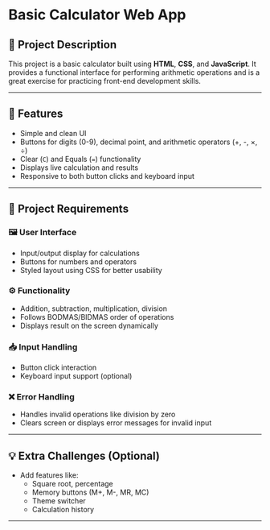 # Basic Calculator Web App

## 📌 Project Description
This project is a basic calculator built using **HTML**, **CSS**, and **JavaScript**. It provides a functional interface for performing arithmetic operations and is a great exercise for practicing front-end development skills.

---

## 🚀 Features

- Simple and clean UI
- Buttons for digits (0-9), decimal point, and arithmetic operators (+, -, ×, ÷)
- Clear (`C`) and Equals (`=`) functionality
- Displays live calculation and results
- Responsive to both button clicks and keyboard input

---

## 🔧 Project Requirements

### 🖼️ User Interface
- Input/output display for calculations
- Buttons for numbers and operators
- Styled layout using CSS for better usability

### ⚙️ Functionality
- Addition, subtraction, multiplication, division
- Follows BODMAS/BIDMAS order of operations
- Displays result on the screen dynamically

### 📥 Input Handling
- Button click interaction
- Keyboard input support (optional)

### ❌ Error Handling
- Handles invalid operations like division by zero
- Clears screen or displays error messages for invalid input

---

## 💡 Extra Challenges (Optional)
- Add features like:
  - Square root, percentage
  - Memory buttons (M+, M-, MR, MC)
  - Theme switcher
  - Calculation history

---
